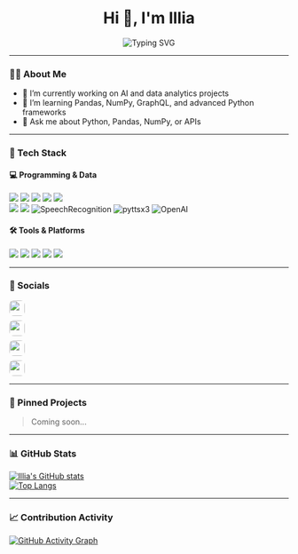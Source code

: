 <h1 align="center">Hi 👋, I'm Illia</h1>
<p align="center">
  <img src="https://readme-typing-svg.herokuapp.com?font=Fira+Code&duration=3000&pause=1000&color=58A6FF&center=true&vCenter=true&width=600&lines=Python+developer+focused+on+data+analysis;Learning+GraphQL+%7C+NumPy+%7C+Pandas+%7C+Django" alt="Typing SVG" />
</p>

---

### 👨‍💻 About Me

- 🔭 I’m currently working on AI and data analytics projects  
- 🌱 I’m learning Pandas, NumPy, GraphQL, and advanced Python frameworks  
- 💬 Ask me about Python, Pandas, NumPy, or APIs  

---

### 🧠 Tech Stack

#### 💻 Programming & Data
<p>
  <img src="https://img.shields.io/badge/Python%20Basics-3670A0?style=for-the-badge&logo=python&logoColor=white"/>
  <img src="https://img.shields.io/badge/Pandas-150458?style=for-the-badge&logo=pandas&logoColor=white"/>
  <img src="https://img.shields.io/badge/Numpy-013243?style=for-the-badge&logo=numpy&logoColor=white"/>
  <img src="https://img.shields.io/badge/Django-092E20?style=for-the-badge&logo=django&logoColor=white"/>
  <img src="https://img.shields.io/badge/GraphQL-E10098?style=for-the-badge&logo=graphql&logoColor=white"/>
  <br>
  <img src="https://img.shields.io/badge/PySpark-FDEE21?style=for-the-badge&logo=apachespark&logoColor=black"/>
  <img src="https://img.shields.io/badge/AWS-232F3E?style=for-the-badge&logo=amazonaws&logoColor=white"/>
  <img src="https://img.shields.io/badge/SpeechRecognition-FF9800?style=for-the-badge&logo=google&logoColor=white" alt="SpeechRecognition"/>
  <img src="https://img.shields.io/badge/pyttsx3-4CAF50?style=for-the-badge&logo=python&logoColor=white" alt="pyttsx3"/>
  <img src="https://img.shields.io/badge/OpenAI-412991?style=for-the-badge&logo=openai&logoColor=white" alt="OpenAI"/>
</p>


#### 🛠️ Tools & Platforms
<p>
  <img src="https://img.shields.io/badge/Jupyter-F37626?style=for-the-badge&logo=jupyter&logoColor=white"/>
  <img src="https://img.shields.io/badge/Linux-FCC624?style=for-the-badge&logo=linux&logoColor=black"/>
  <img src="https://img.shields.io/badge/WordPress-21759B?style=for-the-badge&logo=wordpress&logoColor=white"/>
  <img src="https://img.shields.io/badge/Blender-F5792A?style=for-the-badge&logo=blender&logoColor=white"/>
  <img src="https://img.shields.io/badge/Git-F05032?style=for-the-badge&logo=git&logoColor=white"/>
</p>

---

### 🔗 Socials

<div align="left">
  <a href="https://t.me/Illianarizhniy" target="_blank" style="margin-bottom: 8px; display: inline-block;">
    <img src="https://img.shields.io/badge/Telegram-2CA5E0?style=flat&logo=telegram&logoColor=white" 
         style="border-radius: 8px; height: 28px;" />
  </a><br>

  <a href="https://instagram.com/narighillya" target="_blank" style="margin-bottom: 8px; display: inline-block;">
    <img src="https://img.shields.io/badge/Instagram-E4405F?style=flat&logo=instagram&logoColor=white" 
         style="border-radius: 8px; height: 28px;" />
  </a><br>

  <a href="https://discord.com/users/1089283491428044862" target="_blank" style="margin-bottom: 8px; display: inline-block;">
    <img src="https://img.shields.io/badge/Discord-5865F2?style=flat&logo=discord&logoColor=white" 
     style="border-radius: 8px; height: 28px;" />
  </a><br>

  <a href="mailto:narighillya@gmail.com" style="display: inline-block;">
    <img src="https://img.shields.io/badge/Email-D14836?style=flat&logo=gmail&logoColor=white" 
         style="border-radius: 8px; height: 28px;" />
  </a>
</div>



---

### 📌 Pinned Projects

> Coming soon...

---

### 📊 GitHub Stats

[![Illia's GitHub stats](https://github-readme-stats.vercel.app/api?username=IlliaNarigh&show_icons=true&theme=radical)](https://github.com/IlliaNarigh)  
[![Top Langs](https://github-readme-stats.vercel.app/api/top-langs/?username=IlliaNarigh&layout=compact&theme=radical)](https://github.com/IlliaNarigh)

---

### 📈 Contribution Activity

[![GitHub Activity Graph](https://github-readme-activity-graph.vercel.app/graph?username=IlliaNarigh&bg_color=1a1b27&color=58a6ff&line=58a6ff&point=ffffff&area=true&hide_border=true)](https://github.com/IlliaNarigh)

